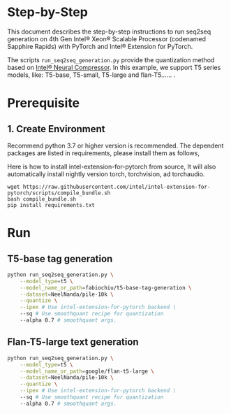 <!---
Copyright 2023 The HuggingFace Team. All rights reserved.

Licensed under the Apache License, Version 2.0 (the "License");
you may not use this file except in compliance with the License.
You may obtain a copy of the License at

    http://www.apache.org/licenses/LICENSE-2.0

Unless required by applicable law or agreed to in writing, software
distributed under the License is distributed on an "AS IS" BASIS,
WITHOUT WARRANTIES OR CONDITIONS OF ANY KIND, either express or implied.
See the License for the specific language governing permissions and
limitations under the License.
-->
Step-by-Step
============
This document describes the step-by-step instructions to run seq2seq generation on 4th Gen Intel® Xeon® Scalable Processor (codenamed Sapphire Rapids) with PyTorch and Intel® Extension for PyTorch.

The scripts `run_seq2seq_generation.py` provide the quantization method based on [Intel® Neural Compressor](https://github.com/intel/neural-compressor).
In this example, we support T5 series models, like: T5-base, T5-small, T5-large and flan-T5...... .

# Prerequisite​
## 1. Create Environment​
Recommend python 3.7 or higher version is recommended. The dependent packages are listed in requirements, please install them as follows,

Here is how to install intel-extension-for-pytorch from source, It will also automatically install nightly version torch, torchvision, ad torchaudio.
```shell
wget https://raw.githubusercontent.com/intel/intel-extension-for-pytorch/scripts/compile_bundle.sh
bash compile_bundle.sh
pip install requirements.txt
```

# Run
## T5-base tag generation

```bash
python run_seq2seq_generation.py \
    --model_type=t5 \
    --model_name_or_path=fabiochiu/t5-base-tag-generation \
    --dataset=NeelNanda/pile-10k \
    --quantize \
    --ipex # Use intel-extension-for-pytorch backend \
    --sq # Use smoothquant recipe for quantization
    --alpha 0.7 # smoothquant args.
```

## Flan-T5-large text generation
```bash
python run_seq2seq_generation.py \
    --model_type=t5 \
    --model_name_or_path=google/flan-t5-large \
    --dataset=NeelNanda/pile-10k \
    --quantize \
    --ipex # Use intel-extension-for-pytorch backend \
    --sq # Use smoothquant recipe for quantization
    --alpha 0.7 # smoothquant args.
```
